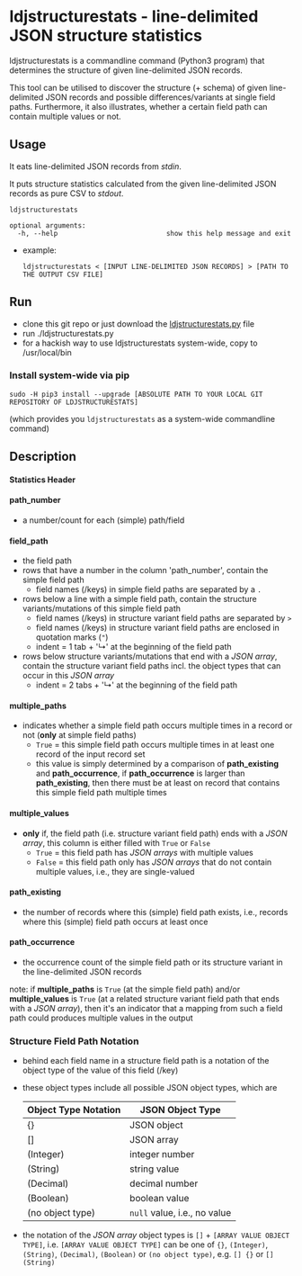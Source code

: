 # ldjstructurestats - line-delimited JSON structure statistics

ldjstructurestats is a commandline command (Python3 program) that determines the structure of given line-delimited JSON records.

This tool can be utilised to discover the structure (+ schema) of given line-delimited JSON records and possible differences/variants at single field paths. Furthermore, it also illustrates, whether a certain field path can contain multiple values or not.

## Usage

It eats line-delimited JSON records from *stdin*.

It puts structure statistics calculated from the given line-delimited JSON records as pure CSV to *stdout*.

```
ldjstructurestats

optional arguments:
  -h, --help                           show this help message and exit
```

* example:
    ```
    ldjstructurestats < [INPUT LINE-DELIMITED JSON RECORDS] > [PATH TO THE OUTPUT CSV FILE]
    ```
## Run

* clone this git repo or just download the [ldjstructurestats.py](ldjstructurestats/ldjstructurestats.py) file
* run ./ldjstructurestats.py
* for a hackish way to use ldjstructurestats system-wide, copy to /usr/local/bin

### Install system-wide via pip

```
sudo -H pip3 install --upgrade [ABSOLUTE PATH TO YOUR LOCAL GIT REPOSITORY OF LDJSTRUCTURESTATS]
```
(which provides you ```ldjstructurestats``` as a system-wide commandline command)

## Description

#### Statistics Header

#### path_number

* a number/count for each (simple) path/field

#### field_path

* the field path
* rows that have a number in the column 'path_number', contain the simple field path
  * field names (/keys) in simple field paths are separated by a `.`  
* rows below a line with a simple field path, contain the structure variants/mutations of this simple field path
  * field names (/keys) in structure variant field paths are separated by ` > `
  * field names (/keys) in structure variant field paths are enclosed in quotation marks (`"`) 
  * indent = 1 tab + '↳' at the beginning of the field path
* rows below structure variants/mutations that end with a *JSON array*, contain the structure variant field paths incl. the object types that can occur in this *JSON array*
  * indent = 2 tabs + '↳' at the beginning of the field path

#### multiple_paths
* indicates whether a simple field path occurs multiple times in a record or not (**only** at simple field paths)
   * `True` = this simple field path occurs multiple times in at least one record of the input record set
   * this value is simply determined by a comparison of **path_existing** and **path_occurrence**, if **path_occurrence** is larger than **path_existing**, then there must be at least on record that contains this simple field path multiple times

#### multiple_values

* **only** if, the field path (i.e. structure variant field path) ends with a *JSON array*, this column is either filled with `True` or `False`
   * `True` = this field path has *JSON arrays* with multiple values
   * `False` = this field path only has *JSON arrays* that do not contain multiple values, i.e., they are single-valued

#### path_existing
* the number of records where this (simple) field path exists, i.e., records where this (simple) field path occurs at least once

#### path_occurrence

* the occurrence count of the simple field path or its structure variant in the line-delimited JSON records

note: if **multiple_paths** is `True` (at the simple field path) and/or **multiple_values** is `True` (at a related structure variant field path that ends with a *JSON array*), then it's an indicator that a mapping from such a field path could produces multiple values in the output

### Structure Field Path Notation

* behind each field name in a structure field path is a notation of the object type of the value of this field (/key)
* these object types include all possible JSON object types, which are

   |Object Type Notation|JSON Object Type|
   |--------------------|----------------|
   | {} | JSON object |
   | [] | JSON array |
   | (Integer) | integer number |
   | (String) | string value |
   | (Decimal) | decimal number |
   | (Boolean) | boolean value |
   | (no object type) | `null` value, i.e., no value |

* the notation of the *JSON array* object types is `[]` + `[ARRAY VALUE OBJECT TYPE]`, i.e. `[ARRAY VALUE OBJECT TYPE]` can be one of `{}`, `(Integer)`, `(String)`, `(Decimal)`, `(Boolean)` or `(no object type)`, e.g. `[] {}` or `[] (String)`
